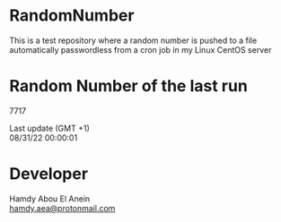 # RandomNumber    
This is a test repository where a random number is pushed to a file automatically passwordless from a cron job in my Linux CentOS server    
# Random Number of the last run   
7717
      
Last update (GMT +1)    
08/31/22 00:00:01
# Developer    
Hamdy Abou El Anein   
hamdy.aea@protonmail.com

